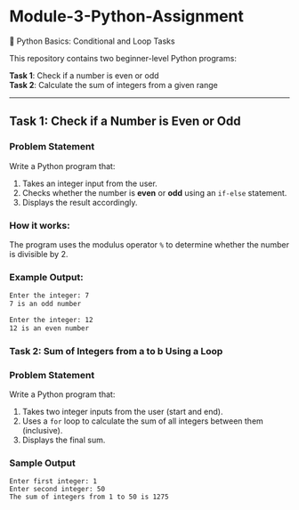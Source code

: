 # Module-3-Python-Assignment
🐍 Python Basics: Conditional and Loop Tasks

This repository contains two beginner-level Python programs:

  **Task 1**: Check if a number is even or odd  
  **Task 2**: Calculate the sum of integers from a given range

---

##  Task 1: Check if a Number is Even or Odd

###  Problem Statement
Write a Python program that:
1. Takes an integer input from the user.
2. Checks whether the number is **even** or **odd** using an `if-else` statement.
3. Displays the result accordingly.

###  How it works:
The program uses the modulus operator `%` to determine whether the number is divisible by 2.

###  Example Output:
```bash
Enter the integer: 7
7 is an odd number

Enter the integer: 12
12 is an even number

```

###  Task 2: Sum of Integers from a to b Using a Loop

###  Problem Statement
Write a Python program that:
1. Takes two integer inputs from the user (start and end).
2. Uses a `for` loop to calculate the sum of all integers between them (inclusive).
3. Displays the final sum.

###  Sample Output
```
Enter first integer: 1  
Enter second integer: 50  
The sum of integers from 1 to 50 is 1275
```
